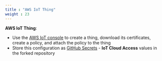 ```yaml
---
title : "AWS IoT Thing"
weight : 23
---
```


**AWS IoT Thing**:
- Use the [AWS IoT console](https://console.aws.amazon.com/iotv2/) to create a thing, download its certificates, create a policy, and attach the policy to the thing
- Store this configuration as [GitHub Secrets](https://docs.github.com/en/actions/security-guides/encrypted-secrets) - **IoT Cloud Access** values in the forked repository
